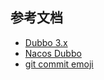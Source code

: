 

## 参考文档
* [Dubbo 3.x](https://dubbo.apache.org/zh/docs/v3.0/references/)
* [Nacos Dubbo](https://nacos.io/zh-cn/docs/use-nacos-with-dubbo.html)  
* [git commit emoji](https://github.com/liuchengxu/git-commit-emoji-cn)